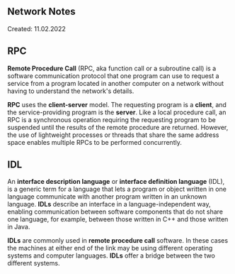 
## Network Notes

Created: 11.02.2022

RPC
---

**Remote Procedure Call** (RPC, aka function call or a subroutine call) is a software communication protocol that one program can use
to request a service from a program located in another computer on a network without having to understand the network's details.

**RPC** uses the **client-server** model. The requesting program is a **client**, and the service-providing program is the **server**.
Like a local procedure call, an RPC is a synchronous operation requiring the requesting program to be suspended until the results
of the remote procedure are returned. However, the use of lightweight processes or threads that share the same address space enables
multiple RPCs to be performed concurrently.

IDL
---

An **interface description language** or **interface definition language** (IDL), is a generic term for a language that lets a program
or object written in one language communicate with another program written in an unknown language. **IDLs** describe an interface in a
language-independent way, enabling communication between software components that do not share one language, for example,
between those written in C++ and those written in Java.

**IDLs** are commonly used in **remote procedure call** software. In these cases the machines at either end of the link may be using different
operating systems and computer languages. **IDLs** offer a bridge between the two different systems.
